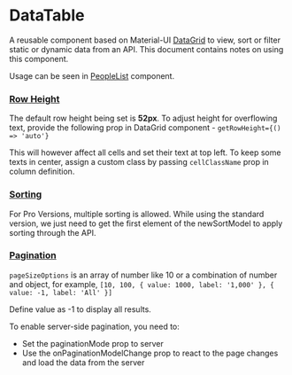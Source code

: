 # DataTable

A reusable component based on Material-UI [DataGrid](https://mui.com/x/react-data-grid/) to view, sort or filter static or dynamic data from an API. This document contains notes on using this component.

Usage can be seen in [PeopleList](../../pages/people/components/PeopleDataGrid.tsx) component.

### [Row Height](https://mui.com/x/react-data-grid/row-height/)
The default row height being set is **52px**. To adjust height for overflowing text, provide the following prop in DataGrid component -
`getRowHeight={() => 'auto'}`

This will however affect all cells and set their text at top left. To keep some texts in center, assign a custom class by passing `cellClassName` prop in column definition.

### [Sorting](https://mui.com/x/react-data-grid/sorting/)
For Pro Versions, multiple sorting is allowed. While using the standard version, we just need to get the first element of the newSortModel to apply sorting through the API.

### [Pagination](https://mui.com/x/react-data-grid/pagination/)
`pageSizeOptions` is an array of number like 10 or a combination of number and object, for example,
`[10, 100, { value: 1000, label: '1,000' }, { value: -1, label: 'All' }]`

Define value as -1 to display all results.

To enable server-side pagination, you need to:
- Set the paginationMode prop to server
- Use the onPaginationModelChange prop to react to the page changes and load the data from the server
